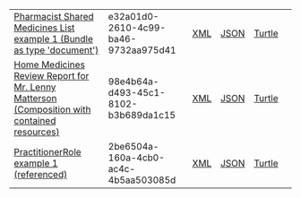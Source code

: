 <table class="list" width="100%">
            <tr>
                <td><a href="Bundle-e32a01d0-2610-4c99-ba46-9732aa975d41.html">Pharmacist Shared Medicines List example 1 (Bundle as type 'document')</a></td>
                <td>e32a01d0-2610-4c99-ba46-9732aa975d41</td>
                <td><a href="Bundle-e32a01d0-2610-4c99-ba46-9732aa975d41.xml.html">XML</a></td>
                <td><a href="Bundle-e32a01d0-2610-4c99-ba46-9732aa975d41.json.html">JSON</a></td>
                <td><a href="Bundle-e32a01d0-2610-4c99-ba46-9732aa975d41.ttl.html">Turtle</a></td>
                <td></td>
            </tr>
            <tr>
                <td><a href="Composition-98e4b64a-d493-45c1-8102-b3b689da1c15.html">Home Medicines Review Report for Mr. Lenny Matterson (Composition with contained resources)</a></td>
                <td>98e4b64a-d493-45c1-8102-b3b689da1c15</td>
                <td><a href="Composition-98e4b64a-d493-45c1-8102-b3b689da1c15.xml.html">XML</a></td>
                <td><a href="Composition-98e4b64a-d493-45c1-8102-b3b689da1c15.json.html">JSON</a></td>
                <td><a href="Composition-98e4b64a-d493-45c1-8102-b3b689da1c15.ttl.html">Turtle</a></td>
                <td></td>
            </tr>
            <tr>
                <td><a href="PractitionerRole-2be6504a-160a-4cb0-ac4c-4b5aa503085d.html">PractitionerRole example 1 (referenced)</a></td>
                <td>2be6504a-160a-4cb0-ac4c-4b5aa503085d</td>
                <td><a href="PractitionerRole-2be6504a-160a-4cb0-ac4c-4b5aa503085d.xml.html">XML</a></td>
                <td><a href="PractitionerRole-2be6504a-160a-4cb0-ac4c-4b5aa503085d.json.html">JSON</a></td>
                <td><a href="PractitionerRole-2be6504a-160a-4cb0-ac4c-4b5aa503085d.ttl.html">Turtle</a></td>
                <td></td>
            </tr>
  </table>